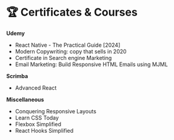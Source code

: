 # 🏆 Certificates & Courses

**Udemy**

- React Native - The Practical Guide [2024]
- Modern Copywriting: copy that sells in 2020
- Certificate in Search engine Marketing
- Email Marketing: Build Responsive HTML Emails using MJML

**Scrimba**

- Advanced React

**Miscellaneous**

- Conquering Responsive Layouts
- Learn CSS Today
- Flexbox Simplified
- React Hooks Simplified
